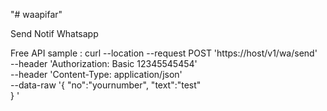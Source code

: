 "# waapifar" 

Send Notif Whatsapp 

Free 
API
sample :
curl --location --request POST 'https://host/v1/wa/send' \
--header 'Authorization: Basic 12345545454' \
--header 'Content-Type: application/json' \
--data-raw '{
    "no":"yournumber",
    "text":"test"    
}  '
